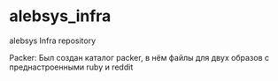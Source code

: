 # alebsys_infra
alebsys Infra repository

Packer: Был создан каталог packer, в нём файлы для двух образов с преднастроенными ruby и reddit


